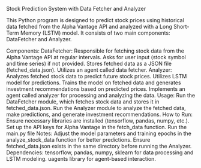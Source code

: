 Stock Prediction System with Data Fetcher and Analyzer

This Python program is designed to predict stock prices using historical data fetched from the Alpha Vantage API and analyzed with a Long Short-Term Memory (LSTM) model. It consists of two main components: DataFetcher and Analyzer.

Components:
  DataFetcher:
    Responsible for fetching stock data from the Alpha Vantage API at regular intervals.
    Asks for user input (stock symbol and time series) if not provided.
    Stores fetched data as a JSON file (fetched_data.json).
    Utilizes an agent called data fetcher.
  Analyzer:
    Analyzes fetched stock data to predict future stock prices.
    Utilizes LSTM model for predictions.
    Trains the model on fetched data and generates investment recommendations based on predicted prices.
    Implements an agent called analyzer for processing and analyzing the data.
  Usage:
    Run the DataFetcher module, which fetches stock data and stores it in fetched_data.json.
    Run the Analyzer module to analyze the fetched data, make predictions, and generate investment recommendations.
  How to Run:
    Ensure necessary libraries are installed (tensorflow, pandas, numpy, etc.).
    Set up the API keys for Alpha Vantage in the fetch_data function.
    Run the main.py file
  Notes:
    Adjust the model parameters and training epochs in the analyze_stock_data function for better predictions.
    Ensure fetched_data.json exists in the same directory before running the Analyzer.
  Dependencies:
    tensorflow, pandas, numpy, sklearn for data processing and LSTM modeling.
    uagents library for agent-based interaction.
